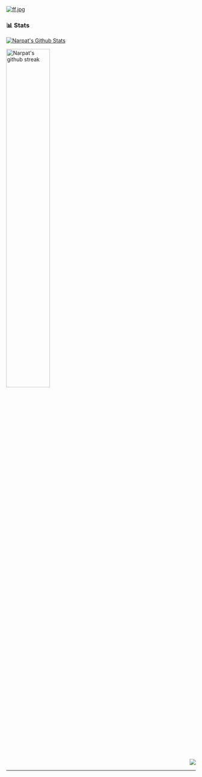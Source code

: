 <!--
<h1 align="center">Hi <img src="https://raw.githubusercontent.com/MartinHeinz/MartinHeinz/master/wave.gif" width="40" height="40">, I'm Narpat Aanjana</h1>
 <h3  align="center">An undergraduate student, tech enthusiast and  learner</h3>
<img width="350" padding-top="500" align="right" alt="Github" src="https://user-images.githubusercontent.com/48678280/88862734-4903af80-d201-11ea-968b-9c939d88a37c.gif" />
<h2>HELLO, I’m Narpat Aanjana </h2>
<h3>B.Tech CS Student</h3>
<h3>I’m Interested in coding and playing with computer ...</h3>
<h3>I Am working on UX/UI Design   </h3>
<h3>interested in web development </h3>
<h3> Now Doing Internship At IT Universe</h3>

<h2>📫 How to reach me ... </h2>
 <h3>Gmail -www.narpatanjana0@gmail.com</h3> 
<h3>Linkdin -www.linkedin.com/in/narpat-aanjana-84377620b/</h3> 
<h3>website -https://1194o.wordpress.com/</h3>
<h3>Leetcode -www.leetcode.com/Narpat/</h3>
 

   
    
   <p align="right">  <img src="https://komarev.com/ghpvc/?username=NarpatAanjana&label=Profile%20views&color=0e75b6&style=flat" alt="NarpatAanjana" /> </p
  <p align="left">
  <img width="140" src="https://user-images.githubusercontent.com/6661165/91657958-61b4fd00-eb00-11ea-9def-dc7ef5367e34.png" />  
  <h2 align="left">GitHub Profile Trophy</h2>
  <p align="center">**************🏆**************</p>
  </p>
 

<p align="center">  <a href="https://github.com/ryo-ma/github-profile-trophy"><img src="https://github-profile-trophy.vercel.app/?username=NarpatAanjana" alt="NarpatAanjana" /></a> </p>


<h2> ## 🚀 Languages and Tools: </h2>

[![javascript](https://img.shields.io/badge/JavaScript-323330?style=for-the-badge&logo=javascript&logoColor=F7DF1E)](https://itsrakesh.co)
[![TypeScript](https://img.shields.io/badge/TypeScript-007ACC?style=for-the-badge&logo=typescript&logoColor=white)](https://itsrakesh.co)
[![python](https://img.shields.io/badge/Python-FFD43B?style=for-the-badge&logo=python&logoColor=darkgreen)](https://itsrakesh.co)
[![java](https://img.shields.io/badge/Java-ED8B00?style=for-the-badge&logo=java&logoColor=white)](https://itsrakesh.co)
[![c++](https://img.shields.io/badge/C%2B%2B-00599C?style=for-the-badge&logo=c%2B%2B&logoColor=white)](https://itsrakesh.co)
[![html5](https://img.shields.io/badge/HTML5-E34F26?style=for-the-badge&logo=html5&logoColor=white)](https://itsrakesh.co)
[![css3](https://img.shields.io/badge/CSS3-1572B6?style=for-the-badge&logo=css3&logoColor=white)](https://itsrakesh.co)
[![plsql](https://img.shields.io/badge/PLSQL-F80000?style=for-the-badge&logo=oracle&logoColor=black)](https://itsrakesh.co)
[![sqlite](https://img.shields.io/badge/SQLite-07405E?style=for-the-badge&logo=sqlite&logoColor=white)](https://itsrakesh.co)
</br>
<p align="left"> 
 
<a href="https://www.w3schools.in/c-tutorial/" target="_blank"> <img src="https://raw.githubusercontent.com/devicons/devicon/master/icons/c/c-original.svg" alt="C" width="50" height="50"/> </a>
<a href="https://www.w3schools.com/cpp/" target="_blank"> <img src="https://raw.githubusercontent.com/devicons/devicon/master/icons/cplusplus/cplusplus-original.svg" alt="cplusplus" width="50" height="50"/> </a>  
 <a href="https://www.w3.org/html/" target="_blank"> <img src="https://raw.githubusercontent.com/devicons/devicon/master/icons/html5/html5-original-wordmark.svg" alt="html5" width="50" height="50"/> </a>
<a href="https://www.w3schools.com/css/" target="_blank"> <img src="https://raw.githubusercontent.com/devicons/devicon/master/icons/css3/css3-original-wordmark.svg" alt="css3" width="50" height="50"/> </a>
 </br>
 </br>
 <a href="https://git-scm.com/" target="_blank"> <img src="https://www.vectorlogo.zone/logos/git-scm/git-scm-icon.svg" alt="git" width="50" height="50"/> </a>
<a href="https://www.linux.org/" target="_blank"> <img src="https://raw.githubusercontent.com/devicons/devicon/master/icons/linux/linux-original.svg" alt="linux" width="50" height="50"/> </a>
<a href="https://www.figma.com/" target="_blank"> <img src="https://raw.githubusercontent.com/devicons/devicon/master/icons/figma/figma-original.svg" alt="figma" width="50"
 height="50"/> </a>
 <a href="https://www.wordpress.com/" target="_blank"> <img src="https://raw.githubusercontent.com/devicons/devicon/master/icons/wordpress/wordpress-original.svg" alt="wordpress" width="50" height="50"/> </a>
 <a href="https://github.com/" target="_blank"> <img src="https://www.vectorlogo.zone/logos/github/github-icon.svg" alt="github" width="50" height="50"/> </a>

<br/>

## 📊 My Github Stats
<p>

<a href="https://github.com/NarpatAanjana/github-readme-stats"><img alt="Narpat's Github Stats" src="https://github-readme-stats.vercel.app/api?username=NarpatAanjana&show_icons=true&count_private=true&theme=react&hide_border=true&bg_color=0D1117" /></a>

 <p>
<a href="https://github.com/NarpatAanjana/github-readme-stats"><img alt="Narpat's Top Languages" src="https://github-readme-stats.vercel.app/api/top-langs/?username=NarpatAanjana&langs_count=8&count_private=true&layout=compact&theme=react&hide_border=true&bg_color=0D1117" /></a></p>
   <br/>
 <p>
 <a href="https://github.com/NarpatAanjana/github-readme-streak-stats">
           <img title="🔥 Get streak stats for your profile at git.io/streak-stats" alt="Narpat's streak" src="https://github-readme-streak-stats.herokuapp.com/?user=NarpatAanjana&theme=black-ice&hide_border=true&stroke=0000&background=060A0CD0"/>
    </a>
</p>
</p>
<br/>

<a href="https://github.com/NarpatAanjana/github-readme-activity-graph"><img alt="Narpat's Activity Graph" src="https://activity-graph.herokuapp.com/graph?username=NarpatAanjana&bg_color=0D1117&color=5BCDEC&line=5BCDEC&point=FFFFFF&hide_border=true" /></a>
</p>
</p>

### Conect with me: 
<p align="left">
<a href="https://linkedin.com/in/narpat-aanjana-84377620b" target="blank"><img align="center" src="https://raw.githubusercontent.com/rahuldkjain/github-profile-readme-generator/master/src/images/icons/Social/linked-in-alt.svg" alt="Narpat Aanjana" height="30" width="40" /></a>
<a href="https://www.codechef.com/users/narpatanjana0" target="blank"><img align="center" src="https://cdn.jsdelivr.net/npm/simple-icons@3.1.0/icons/codechef.svg" alt="Narpat Aanjana" height="30" width="40" /></a>
<a href="https://www.hackerrank.com/narpatanjana0" target="blank"><img align="center" src="https://raw.githubusercontent.com/rahuldkjain/github-profile-readme-generator/master/src/images/icons/Social/hackerrank.svg" alt="Narpat Aanjana" height="30" width="40" /></a>
<a href="https://codeforces.com/profile/narpat" target="blank"><img align="center" src="https://cdn.jsdelivr.net/npm/simple-icons@3.0.1/icons/codeforces.svg" alt="Narpat Aanjana" height="30" width="40" /></a>
<a href="https://leetcode.com/Narpat/" target="blank"><img align="center" src="https://raw.githubusercontent.com/rahuldkjain/github-profile-readme-generator/master/src/images/icons/Social/leet-code.svg" alt="Narpat Aanjana" height="30" width="40" /></a>
<a href="https://auth.geeksforgeeks.org/user/narpatanjana0/" target="blank"><img align="center" src="https://raw.githubusercontent.com/rahuldkjain/github-profile-readme-generator/master/src/images/icons/Social/geeks-for-geeks.svg" alt="tanmay777leon" height="30" width="40" /></a>
 

 
</p>
    <!---
NarpatAanjana is a â¨ special â¨ repository because its `README.md` (this file) appears on your GitHub profile.
You can click the Preview link to take a look at your changes.
-->
<!---
<h1 align="center">Hi <img src="https://raw.githubusercontent.com/MartinHeinz/MartinHeinz/master/wave.gif" width="30"></a>, I'm Narpat Aanjana</h1>
<h3 align="center">🌐 Web Developer 👨‍💻 Designer ✈️ Internet Explorer 🥷 Tech Enthusiast</h3>

- 🌱 I’m currently learning **Web3**

- 👨‍💻 All of my projects are available [here]

- 💬 Ask me about **Web Development**

- 📫 How to reach me *

### 🤝 Connect with me:

[![Portfolio](https://img.shields.io/badge/Portfolio-000000?style=for-the-badge&logo=Portfolio&logoColor=white)]
[![Twitter](https://img.shields.io/badge/Twitter-1DA1F2?style=for-the-badge&logo=twitter&logoColor=white)](https://twitter.com/Narpat0AAnjana)
[![LinkedIn](https://img.shields.io/badge/LinkedIn-0077B5?style=for-the-badge&logo=linkedin&logoColor=white)](https://www.linkedin.com/in/narpat-aanjana-84377620b)
[![Discord](https://img.shields.io/badge/Discord-000000?style=for-the-badge&logo=Discord&logoColor=white)](https://)
---


-->
 
[![ff.jpg](https://i.postimg.cc/QdCdttWK/ff.jpg)](https://postimg.cc/NKhcCQDQ)
   
### 📊 Stats

<a href="https://github.com/NarpatAanjana/github-readme-stats"><img alt="Narpat's Github Stats" src="https://github-readme-stats.vercel.app/api?username=NarpatAanjana&show_icons=true&count_private=true&theme=react&hide_border=true&bg_color=0D1117" /></a>   

<!-- <a href="https://github.com/NarpatAanjana/github-readme-streak-stats">
           <img title="🔥 Get streak stats for your profile at git.io/streak-stats" alt="Narpat's streak" src="https://github-readme-streak-stats.herokuapp.com/?user=NarpatAanjana&theme=black-ice&hide_border=true&stroke=0000&background=060A0CD0"/>
    </a> -->
 <img src="https://github-readme-streak-stats.herokuapp.com/?user=NarpatAanjana&theme=tokyonight&hide_border=true" alt="Narpat's github streak" width="48%" > 
 
 <p align="right">
 <img src="https://user-images.githubusercontent.com/86047565/209903175-e7847e93-eb6e-4755-9fc2-3f7001c80e8e.gif">
 </p>



---
<!---

### 🧑‍💻 Languages

[![javascript](https://img.shields.io/badge/JavaScript-323330?style=for-the-badge&logo=javascript&logoColor=F7DF1E)](https://itsrakesh.co)
[![TypeScript](https://img.shields.io/badge/TypeScript-007ACC?style=for-the-badge&logo=typescript&logoColor=white)](https://itsrakesh.co)
[![python](https://img.shields.io/badge/Python-FFD43B?style=for-the-badge&logo=python&logoColor=darkgreen)](https://itsrakesh.co)
[![java](https://img.shields.io/badge/Java-ED8B00?style=for-the-badge&logo=java&logoColor=white)](https://itsrakesh.co)
[![c++](https://img.shields.io/badge/C%2B%2B-00599C?style=for-the-badge&logo=c%2B%2B&logoColor=white)](https://itsrakesh.co)
[![html5](https://img.shields.io/badge/HTML5-E34F26?style=for-the-badge&logo=html5&logoColor=white)](https://itsrakesh.co)
[![css3](https://img.shields.io/badge/CSS3-1572B6?style=for-the-badge&logo=css3&logoColor=white)](https://itsrakesh.co)
[![plsql](https://img.shields.io/badge/PLSQL-F80000?style=for-the-badge&logo=oracle&logoColor=black)](https://itsrakesh.co)
[![sqlite](https://img.shields.io/badge/SQLite-07405E?style=for-the-badge&logo=sqlite&logoColor=white)](https://itsrakesh.co)

### 🧩 Frameworks/Libraries

[![react](https://img.shields.io/badge/React-20232A?style=for-the-badge&logo=react&logoColor=61DAFB)](https://itsrakesh.co)
[![nextjs](https://img.shields.io/badge/Next-black?style=for-the-badge&logo=next.js&logoColor=white)](https://itsrakesh.co)
[![nodejs](https://img.shields.io/badge/Node.js-339933?style=for-the-badge&logo=nodedotjs&logoColor=white)](https://itsrakesh.co)
[![expressjs](https://img.shields.io/badge/Express.js-000000?style=for-the-badge&logo=express&logoColor=white)](https://itsrakesh.co)
[![flask](https://img.shields.io/badge/Flask-000000?style=for-the-badge&logo=flask&logoColor=white)](https://itsrakesh.co)
[![jquery](https://img.shields.io/badge/jQuery-0769AD?style=for-the-badge&logo=jquery&logoColor=white)](https://itsrakesh.co)

### 💅 UI Frameworks/Tools

[![sass](https://img.shields.io/badge/Sass-CC6699?style=for-the-badge&logo=sass&logoColor=white)](https://itsrakesh.co)
[![Chakra](https://img.shields.io/badge/chakra-%234ED1C5.svg?style=for-the-badge&logo=chakraui&logoColor=white)](https://itsrakesh.co)
[![Next UI](https://img.shields.io/badge/NextUI-black?style=for-the-badge&logo=next.js&logoColor=white)](https://itsrakesh.co)
[![material ui](https://img.shields.io/badge/Material%20UI-007FFF?style=for-the-badge&logo=mui&logoColor=white)](https://itsrakesh.co)
[![bootstrap](https://img.shields.io/badge/Bootstrap-563D7C?style=for-the-badge&logo=bootstrap&logoColor=white)](https://itsrakesh.co)

### 🗃️ Databases

[![mongodb](https://img.shields.io/badge/MongoDB-4EA94B?style=for-the-badge&logo=mongodb&logoColor=white)](https://itsrakesh.co)
[![mysql](https://img.shields.io/badge/MySQL-005C84?style=for-the-badge&logo=mysql&logoColor=white)](https://itsrakesh.co)

### ⚒️ Tools

[![git](https://img.shields.io/badge/GIT-E44C30?style=for-the-badge&logo=git&logoColor=white)]
[![github](https://img.shields.io/badge/GitHub-100000?style=for-the-badge&logo=github&logoColor=white)]
[![Adobe Photoshop](https://img.shields.io/badge/Heroku-430098?style=for-the-badge&logo=heroku&logoColor=white)]
[![Figma](https://img.shields.io/badge/firebase-ffca28?style=for-the-badge&logo=firebase&logoColor=black)]
[!Adobe Illustrator](https://img.shields.io/badge/Netlify-00C7B7?style=for-the-badge&logo=netlify&logoColor=white)]
[![Wordpress](https://img.shields.io/badge/vercel-%23000000.svg?style=for-the-badge&logo=vercel&logoColor=white)]
[![postman](https://img.shields.io/badge/Postman-FF6C37?style=for-the-badge&logo=Postman&logoColor=white)]
[![Adriod Studio](https://img.shields.io/badge/Docker-2CA5E0?style=for-the-badge&logo=docker&logoColor=white)]

### 🧠 IDEs/Text Editors I use

[![vscode](https://img.shields.io/badge/Visual_Studio_Code-0078D4?style=for-the-badge&logo=visual%20studio%20code&logoColor=white)]
[![Sublime](https://img.shields.io/badge/WebStorm-000000?style=for-the-badge&logo=WebStorm&logoColor=white)]
[![pycharm](https://img.shields.io/badge/PyCharm-000000.svg?&style=for-the-badge&logo=PyCharm&logoColor=white)]
[![intellijidea](https://img.shields.io/badge/IntelliJIDEA-000000.svg?style=for-the-badge&logo=intellij-idea&logoColor=white)]
[![Atom](https://img.shields.io/badge/Codesandbox-000000?style=for-the-badge&logo=CodeSandbox&logoColor=white)]
[![notepad++](https://img.shields.io/badge/Notepad++-90E59A.svg?style=for-the-badge&logo=notepad%2B%2B&logoColor=black)]
[![Jupyter Notebook](https://img.shields.io/badge/replit-667881?style=for-the-badge&logo=replit&logoColor=white)]

### 💻 Workspace

[![windows](https://img.shields.io/badge/Windows-0078D6?style=for-the-badge&logo=windows&logoColor=white)](https://itsrakesh.co)>

---

### 🔝 Most used languages

<a href="https://github.com/NarpatAanjana/github-readme-stats"><img alt="Narpat's Top Languages" src="https://github-readme-stats.vercel.app/api/top-langs/?username=NarpatAanjana&langs_count=8&count_private=true&layout=compact&theme=react&hide_border=true&bg_color=0D1117" /></a>

---

<details>

 <p align="left">  <img src="https://komarev.com/ghpvc/?username=NarpatAanjana&label=Profile%20views&color=ed8d00&style=flat" alt="NarpatAanjana" /> </p>

RakeshPotnuru/RakeshPotnuru is a ✨ special ✨ repository because its `README.md` (this file) appears on your GitHub profile.
You can click the Preview link to take a look at your changes.
--->



